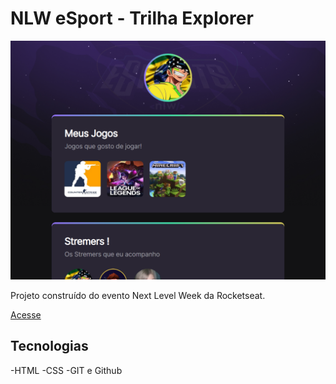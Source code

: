 # NLW eSport - Trilha Explorer

![preview](./.Github/matteusbarros12.github.io_NLW-eSport_.png)


Projeto construído do evento Next Level Week da Rocketseat.

[Acesse](https://matteusbarros12.github.io/NLW-eSport/)

##  Tecnologias

-HTML
-CSS
-GIT e Github

